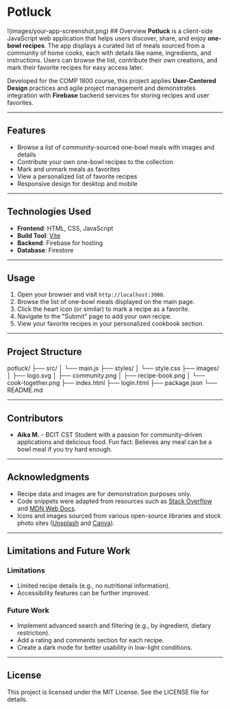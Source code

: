 # Potluck

!(images/your-app-screenshot.png) ## Overview
**Potluck** is a client-side JavaScript web application that helps users discover, share, and enjoy **one-bowl recipes**. The app displays a curated list of meals sourced from a community of home cooks, each with details like name, ingredients, and instructions. Users can browse the list, contribute their own creations, and mark their favorite recipes for easy access later.

Developed for the COMP 1800 course, this project applies **User-Centered Design** practices and agile project management and demonstrates integration with **Firebase** backend services for storing recipes and user favorites.

---

## Features

-   Browse a list of community-sourced one-bowl meals with images and details
-   Contribute your own one-bowl recipes to the collection
-   Mark and unmark meals as favorites
-   View a personalized list of favorite recipes
-   Responsive design for desktop and mobile

---

## Technologies Used

- **Frontend**: HTML, CSS, JavaScript
- **Build Tool**: [Vite](https://vitejs.dev/)
- **Backend**: Firebase for hosting
- **Database**: Firestore

---

## Usage

1. Open your browser and visit `http://localhost:3000`.
2.  Browse the list of one-bowl meals displayed on the main page.
3.  Click the heart icon (or similar) to mark a recipe as a favorite.
4.  Navigate to the "Submit" page to add your own recipe.
5.  View your favorite recipes in your personalized cookbook section.

---

## Project Structure

potluck/
├── src/
│   └── main.js
├── styles/
│   └── style.css
├── images/
│   ├── logo.svg
│   ├── community.png
│   ├── recipe-book.png
│   └── cook-together.png
├── index.html
├── login.html
├── package.json
└── README.md

---

## Contributors
-   **Aika M.** - BCIT CST Student with a passion for community-driven applications and delicious food. Fun fact: Believes any meal can be a bowl meal if you try hard enough.

---

## Acknowledgments

-   Recipe data and images are for demonstration purposes only.
-   Code snippets were adapted from resources such as [Stack Overflow](https://stackoverflow.com/) and [MDN Web Docs](https://developer.mozilla.org/).
-   Icons and images sourced from various open-source libraries and stock photo sites ([Unsplash](https://unsplash.com/) and [Canva](https://canva.com/)).

---

## Limitations and Future Work
### Limitations

-   Limited recipe details (e.g., no nutritional information).
-   Accessibility features can be further improved.

### Future Work

-   Implement advanced search and filtering (e.g., by ingredient, dietary restriction).
-   Add a rating and comments section for each recipe.
-   Create a dark mode for better usability in low-light conditions.

---

## License

This project is licensed under the MIT License. See the LICENSE file for details.
